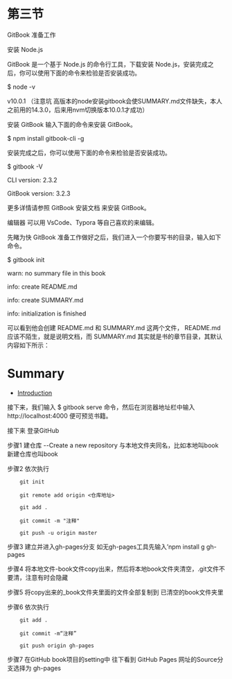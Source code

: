 # 第三节

GitBook 准备工作

安装 Node.js

GitBook 是一个基于 Node.js 的命令行工具，下载安装 Node.js，安装完成之后，你可以使用下面的命令来检验是否安装成功。

$ node -v

v10.0.1 （注意坑  高版本的node安装gitbook会使SUMMARY.md文件缺失，本人之前用的14.3.0，后来用nvm切换版本10.0.1才成功）

安装 GitBook
输入下面的命令来安装 GitBook。

$ npm install gitbook-cli -g

安装完成之后，你可以使用下面的命令来检验是否安装成功。

$ gitbook -V

CLI version: 2.3.2

GitBook version: 3.2.3

更多详情请参照 GitBook 安装文档 来安装 GitBook。

编辑器
可以用 VsCode、Typora 等自己喜欢的来编辑。

先睹为快
GitBook 准备工作做好之后，我们进入一个你要写书的目录，输入如下命令。

$ gitbook init

warn: no summary file in this book

info: create README.md

info: create SUMMARY.md

info: initialization is finished

可以看到他会创建 README.md 和 SUMMARY.md 这两个文件，
README.md 应该不陌生，就是说明文档，而 SUMMARY.md 其实就是书的章节目录，其默认内容如下所示：

# Summary

* [Introduction](README.md)

接下来，我们输入 $ gitbook serve 命令，然后在浏览器地址栏中输入 http://localhost:4000 便可预览书籍。

接下来 登录GitHub 

步骤1 建仓库 --Create a new repository 与本地文件夹同名，比如本地叫book 新建仓库也叫book

步骤2 依次执行

        git init

        git remote add origin <仓库地址>

        git add .

        git commit -m "注释"

        git push -u origin master

步骤3 建立并进入gh-pages分支   如无gh-pages工具先输入’npm install g gh-pages

步骤4 将本地文件-book文件copy出来，然后将本地book文件夹清空，.git文件不要清，注意有时会隐藏

步骤5 将copy出来的_book文件夹里面的文件全部复制到 已清空的book文件夹里

步骤6 依次执行

        git add .

        git commit -m“注释”

        git push origin gh-pages

步骤7 在GitHub book项目的setting中 往下看到 GitHub Pages 网址的Source分支选择为 gh-pages